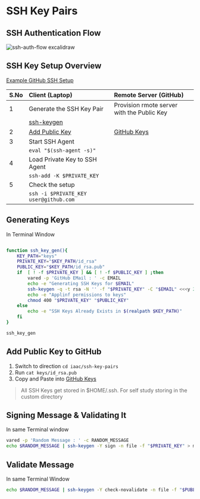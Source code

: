 # SSH Key Pairs

## SSH Authentication Flow

![ssh-auth-flow excalidraw](https://user-images.githubusercontent.com/1337971/167814389-7de485a6-e5e6-4810-ad18-fb53781d5e25.svg)


## SSH Key Setup Overview

[Example GitHub SSH Setup]()

| S.No | Client   (Laptop)             | Remote Server (GitHub)                     |
| :--- | :---------------------------- | :----------------------------------------- |
| 1    | Generate the SSH Key Pair              | Provision rmote server with the Public Key |
|      | [ssh-keygen][1]                        |                                            |
| 2    | [Add Public Key][2]                    | [GitHub Keys][3]                           |
| 3    | Start SSH Agent                        |                                            |
|      | `eval "$(ssh-agent -s)"`               |                                            |
| 4    | Load Private Key to SSH Agent          |                                            |
|      | `ssh-add -K $PRIVATE_KEY`              |                                            |
| 5    | Check the setup                        |                                            |
|      | `ssh -i $PRIVATE_KEY user@github.com`  |                                            |

## Generating Keys

In Terminal Window

```bash

function ssh_key_gen(){
    KEY_PATH="keys"
    PRIVATE_KEY="$KEY_PATH/id_rsa"
    PUBLIC_KEY="$KEY_PATH/id_rsa.pub"
    if  [ ! -f $PRIVATE_KEY ] && [ ! -f $PUBLIC_KEY ] ;then
        vared -p 'GitHub EMail : ' -c EMAIL
        echo -e "Generating SSH Keys for $EMAIL"
        ssh-keygen -q -t rsa -N '' -f "$PRIVATE_KEY" -C "$EMAIL" <<<y 2>&1 >/dev/null
        echo -e "Applinf permissions to keys"
        chmod 400 "$PRIVATE_KEY" "$PUBLIC_KEY"
    else
        echo -e "SSH Keys Already Exists in $(realpath $KEY_PATH)"
    fi
}

ssh_key_gen

```

## Add Public Key to GitHub

1. Switch to direction `cd iaac/ssh-key-pairs`
1. Run `cat keys/id_rsa.pub `
1. Copy and Paste into [GitHub Keys][3]

> All SSH Keys get stored in $HOME/.ssh. For self study storing in the custom directory

## Signing Message & Validating It

In same Terminal window

```sh
vared -p 'Random Message : ' -c RANDOM_MESSAGE
echo $RANDOM_MESSAGE | ssh-keygen -Y sign -n file -f "$PRIVATE_KEY" > message.signed
```

## Validate Message

In same Terminal Window

```sh
echo $RANDOM_MESSAGE | ssh-keygen -Y check-novalidate -n file -f "$PUBLIC_KEY" -s message.signed
```

[1]: #generating-keys
[2]: #add-public-key-to-gitbub
[3]: https://github.com/settings/keys

